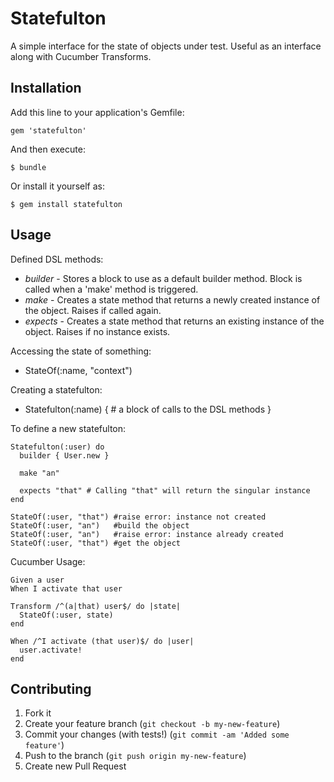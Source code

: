 # Statefulton

A simple interface for the state of objects under test. Useful as an interface along with Cucumber Transforms.

## Installation

Add this line to your application's Gemfile:

    gem 'statefulton'

And then execute:

    $ bundle

Or install it yourself as:

    $ gem install statefulton

## Usage

Defined DSL methods:

* *builder* - Stores a block to use as a default builder method. Block is called when a 'make' method is triggered.
* *make*    - Creates a state method that returns a newly created instance of the object. Raises if called again.
* *expects* - Creates a state method that returns an existing instance of the object. Raises if no instance exists.

Accessing the state of something:

* StateOf(:name, "context")

Creating a statefulton:

* Statefulton(:name) { # a block of calls to the DSL methods }

To define a new statefulton:

	Statefulton(:user) do
	  builder { User.new }

	  make "an"

	  expects "that" # Calling "that" will return the singular instance
	end

	StateOf(:user, "that") #raise error: instance not created
	StateOf(:user, "an")   #build the object
	StateOf(:user, "an")   #raise error: instance already created
	StateOf(:user, "that") #get the object

Cucumber Usage:

	Given a user
	When I activate that user

	Transform /^(a|that) user$/ do |state|
	  StateOf(:user, state)
	end

	When /^I activate (that user)$/ do |user|
	  user.activate!
	end

## Contributing

1. Fork it
2. Create your feature branch (`git checkout -b my-new-feature`)
3. Commit your changes (with tests!) (`git commit -am 'Added some feature'`)
4. Push to the branch (`git push origin my-new-feature`)
5. Create new Pull Request
